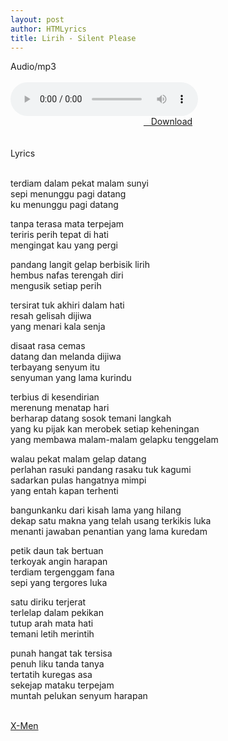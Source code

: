 ```yaml
---
layout: post
author: HTMLyrics
title: Lirih - Silent Please
---
```


<div class="htl">Audio/mp3</div><br />

<audio class='js-player' style="--plyr-color-main: #212121;" controls>
<source src="https://drive.google.com/uc?authuser=0&id=1t___NqakKtzz37wtUOXgmypXl22f26w6&export=download" type="audio/mp3">
</audio><br />

<center>
<a href="https://drive.google.com/uc?authuser=0&id=1t___NqakKtzz37wtUOXgmypXl22f26w6&export=download" class="hbt"><i class="fa fa-chevron-down" aria-hidden="true"></i>&nbsp; &nbsp;Download</a>
</center><br />
<br />

<div class="htl">Lyrics</div><br />

terdiam dalam pekat malam sunyi<br />
sepi menunggu pagi datang<br />
ku menunggu pagi datang<br />

tanpa terasa mata terpejam<br />
teriris perih tepat di hati<br />
mengingat kau yang pergi<br />

pandang langit gelap berbisik lirih<br />
hembus nafas terengah diri<br />
mengusik setiap perih<br />

tersirat tuk akhiri dalam hati<br />
resah gelisah dijiwa<br />
yang menari kala senja<br />

disaat rasa cemas<br />
datang dan melanda dijiwa<br />
terbayang senyum itu<br />
senyuman yang lama kurindu<br />

terbius di kesendirian<br />
merenung menatap hari<br />
berharap datang sosok temani langkah<br />
yang ku pijak kan merobek setiap keheningan<br />
yang membawa malam-malam gelapku tenggelam<br />

walau pekat malam gelap datang<br />
perlahan rasuki pandang rasaku tuk kagumi<br />
sadarkan pulas hangatnya mimpi<br />
yang entah kapan terhenti<br />

bangunkanku dari kisah lama yang hilang<br />
dekap satu makna yang telah usang terkikis luka<br />
menanti jawaban penantian yang lama kuredam<br />

petik daun tak bertuan<br />
terkoyak angin harapan<br />
terdiam tergenggam fana<br />
sepi yang tergores luka<br />

satu diriku terjerat<br />
terlelap dalam pekikan<br />
tutup arah mata hati<br />
temani letih merintih<br />

punah hangat tak tersisa<br />
penuh liku tanda tanya<br />
tertatih kuregas asa<br />
sekejap mataku terpejam<br />
muntah pelukan senyum harapan<br />
<br />

<i class="fa fa-hashtag" aria-hidden="true"></i>
<a href="/artist/xmen">X-Men</a>

